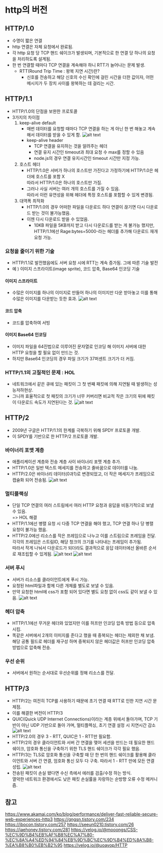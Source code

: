 # http의 버전

## HTTP/1.0
- 수명이 짧은 연결
- http 연결은 자체 요청에서 완료됨.
- 각 http 요청 당 TCP 핸드 쉐이크가 발생되며, 기본적으로 한 연결 당 하나의 요청을 처리하도록 설계됨.
- 한 번 연결할 때마다 TCP 연결을 계속해야 하니 RTT가 늘어나는 문제 발생.
    - RTT(Round Trip Time : 왕복 지연 시간)란?
        - 신호를 전송하고 해당 신호의 수신 확인에 걸린 시간을 더한 값이자, 어떤 메시지가 두 장치 사이를 왕복하는 데 걸리는 시간.

## HTTP/1.1
- HTTP/1.0의 단점을 보완한 프로토콜
- 3가지의 차이점
    1. keep-alive default
        - 매번 데이터를 요청할 때마다 TCP 연결을 하는 게 아닌 한 번 해놓고 계속해서 데이터를 받을 수 있게 함.
        ![alt text](image.png)
        - keep-alive header
            - TCP 연결을 유지하는 것을 알려주는 헤더
            - 연결 유지 시간인 timeout과 최대 요청 수 max를 정할 수 있음
            - node.js의 경우 연결 유지시간인 timeout 시간만 지정 가능.
    2. 호스트 헤더
        - HTTP/1.0은 서버가 하나의 호스트만 가진다고 가정하기에 HTTP/1.0은 헤더에 호스트를 포함 X<br>
            따라서 HTTP/1.0은 하나의 호스트만 가짐.
        - 그러나 사실 서버는 여러 개의 호스트를 가질 수 있음.<br>
            따라서 이런 유연성을 위해 헤더에 특정 호스트를 포함할 수 있게 변경됨.
    3. 대역폭 최적화
        - HTTP/1.0의 경우 어떠한 파일을 다운로드 하다 연결이 끊기면 다시 다운로드 받는 것이 불가능했음.
        - 이젠 다시 다운로드 받을 수 있었음.
            - 10KB 파일을 5KB까지 받고 다시 다운로드를 받는 게 불가능 했지만,<br>
                HTTP/1.1에선 Rage:bytes=5000-라는 헤더를 추가해 다운로드 재개 요청 가능.

### 요청을 줄이기 위한 기술
- HTTP/1.1로 발전했음에도 서버 요청 시에 RTT는 계속 증가됨. 그에 따른 기술 발전
- 예 ) 이미지 스프라이트(image sprite), 코드 압축, Base64 인코딩 기술

#### 이미지 스프라이트
- 수많은 이미지를 하나의 이미지로 만들어 하나의 이미지만 다운 받아놓고 이를 통해 수많은 이미지를 다운받는 듯한 효과.
    ![alt text](image-1.png)
#### 코드 압축
- 코드를 압축하여 서빙
#### 이미지 Base64 인코딩
- 이미지 파일을 64진법으로 이루어진 문자열로 인코딩 해 이미지 서버에 대한 HTTP 요청을 할 필요 없이 만드는 것.
- 하지만 Base64 인코딩의 경우 파일 크기가 37퍼센트 크기가 더 커짐.

### HTTP/1.1의 고질적인 문제 : HOL
- 네트워크에서 같은 큐에 있는 패킷이 그 첫 번째 패킷에 의해 지연될 때 발생하는 성능저하현상.
- 그니까 효율적으로 첫 패킷의 크기가 너무 커버리면 비교적 작은 크기의 뒤에 패킷이 다운로드 속도가 지연된다는 것.
    ![alt text](image-2.png)

## HTTP/2
- 2009년 구글은 HTTP/1.1의 한계를 극복하기 위해 SPDY 프로토콜 개발.
- 이 SPDY를 기반으로 한 HTTP/2 프로토콜 개발.

### 바이너리 포맷 계층
- 애플리케이션 계층와 전송 계층 사이 바이너리 포맷 계층 추가.
- HTTP/1.0은 일반 텍스트 메세지를 전송하고 줄바꿈으로 데이터를 나눔.
- HTTP/2.0은 바이너리 데이터(0과1)로 변경되었고, 더 작은 메세지가 프레임으로 캡슐화 되어 전송됨.
    ![alt text](image-4.png)

### 멀티플랙싱
- 단일 TCP 연결의 여러 스트림에서 여러 HTTP 요청과 응답을 비동기적으로 보낼 수 있음.<br>
    => HOL 해결
- HTTP/1.1에선 병렬 요청 시 다중 TCP 연결을 해야 했고, TCP 연결 하나 당 병렬 요청이 불가능 했음.
- HTTP/2.0에선 리소스를 작은 프레임으로 나누고 이를 스트림으로 프레임을 전달.<br>
    각각의 프레임은 스트림ID, 해당 청크의 크기를 나타내는 프레임이 추가됨.<br>
    따라서 작게 나눠서 다운로드가 되더라도 결과적으로 응답 데이터에선 올바른 순서로 재조립할 수 있게됨.
    ![alt text](image-3.png)
    ![alt text](image-5.png)

### 서버 푸시
- 서버가 리소스를 클라이언트에게 푸시 가능.
- 요청된 html파일과 함께 다른 개체를 별도로 보낼 수 있음.
- 만약 요청한 html에 css가 포함 되어 있다면 별도 요청 없이 css도 같이 보낼 수 있음.
    ![alt text](image-6.png)

### 헤더 압축
- HTTP/1.1에선 무거운 헤더와 있었지만 이를 허프만 인코딩 압축 방법 등으로 압축시킴.
- 똑같은 서버에서 2개의 이미지를 준다고 했을 때 중복되는 헤더는 제외한 채 보냄.<br>
    해당 공통 필드로 헤더를 재구성 하며 중복되지 않은 헤더값은 허프만 인코딩 압축 방법으로 압축해 전송.

### 우선 순위
- 서버에서 원하는 순서대로 우선순위를 정해 리소스를 전달.

## HTTP/3
- HTTP/2는 여전히 TCP를 사용하기 때문에 초기 연결 때 RTT로 인한 지연 시간 문제점.
- 이를 해결한 버전이 HTTP/3
- QUIC(Quick UDP Internet Connections)이라는 계층 위에서 돌아가며, TCP 기반이 아닌 UDP 기반으로 돌아 가며, 멀티플렉싱, 초기 연결 설정 시 지연시간 감소
    ![alt text](image-7.png)
- HTTP/2.0의 경우 3 - RTT, QUIC은 1 - RTT만 필요함.
- HTTP/2의 경우 클라이언트와 서버 간 연결을 맺어 세션을 만드는 데 필요한 핸드쉐이크, 암호화 통신을 구축하기 위한 TLS 핸드 쉐이크가 각각 필요 했음.
- HTTP/3는 TLS로 암호화 통신을 구축할 때 단 한 번의 핸드 쉐이크를 활용해 클라이언트와 서버 간 연결, 엄호화 통신 모두 다 구축. 따라서 1 - RTT 만에 모든 연결 성립.
    ![alt text](image-8.png)
- 전송된 패킷이 손실 됐다면 수신 측에서 에러를 검출/수정 하는 방식.<br>
    열악한 네트워크 환경에서도 낮은 패킷 손실률을 자랑하는 순방향 오류 수정 메커니즘.

## 참고
https://www.akamai.com/ko/blog/performance/deliver-fast-reliable-secure-web-experiences-http3
https://gngsn.tistory.com/234
https://ibocon.tistory.com/257
https://seeun0210.tistory.com/26
https://jaehoney.tistory.com/281
https://velog.io/@mooongs/CSS-%EC%9D%B4%EB%AF%B8%EC%A7%80-%EC%8A%A4%ED%94%84%EB%9D%BC%EC%9D%B4%ED%8A%B8-%EA%B8%B0%EB%B2%95
https://velog.io/@uoayop/HTTP